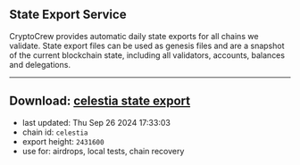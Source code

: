 ## State Export Service
CryptoCrew provides automatic daily state exports for all chains we validate. State export files can be used as genesis files and are a snapshot of the current blockchain state, including all validators, accounts, balances and delegations.

---
**Download: [celestia state export](https://dl-eu2.ccvalidators.com/SERVICE/celestia/celestia_export_2431600.json)**
---

- last updated: Thu Sep 26 2024 17:33:03
- chain id: `celestia`
- export height: `2431600`
- use for: airdrops, local tests, chain recovery
